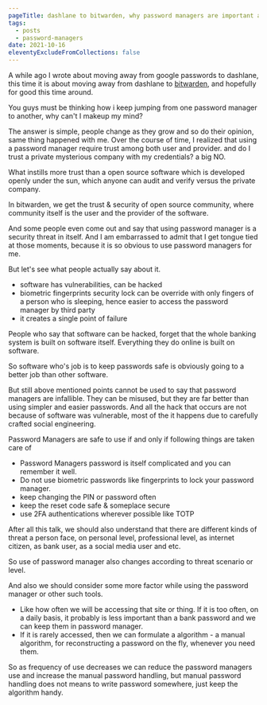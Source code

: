```yaml
---
pageTitle: dashlane to bitwarden, why password managers are important and when
tags:
  - posts
  - password-managers
date: 2021-10-16
eleventyExcludeFromCollections: false
---
```

A while ago I wrote about moving away from google passwords to dashlane, this time it is about moving away from dashlane to [bitwarden](https://bitwarden.com/), and hopefully for good this time around.

You guys must be thinking how i keep jumping from one password manager to another, why can't I makeup my mind?

The answer is simple, people change as they grow and so do their opinion, same thing happened with me. Over the course of time, I realized that using a password manager require trust among both user and provider. and do I trust a private mysterious company with my credentials? a big NO.

What instills more trust than a open source software which is developed openly under the sun, which anyone can audit and verify versus the private company.

In bitwarden, we get the trust & security of open source community, where community itself is the user and the provider of the software.

And some people even come out and say that using password manager is a security threat in itself. And I am embarrassed to admit that I get tongue tied at those moments, because it is so obvious to use password managers for me.

But let's see what people actually say about it.
- software has vulnerabilities, can be hacked
- biometric fingerprints security lock can be override with only fingers of a person who is sleeping, hence easier to access the password manager by third party
- it creates a single point of failure

People who say that software can be hacked, forget that the whole banking system is built on software itself. Everything they do online is built on software.

So software who's job is to keep passwords safe is obviously going to a better job than other software.

But still above mentioned points cannot be used to say that password managers are infallible. They can be misused, but they are far better than using simpler and easier passwords. And all the hack that occurs are not because of software was vulnerable, most of the it happens due to carefully crafted social engineering.

Password Managers are safe to use if and only if following things are taken care of
- Password Managers password is itself complicated and you can remember it well.
- Do not use biometric passwords like fingerprints to lock your password manager.
- keep changing the PIN or password often
- keep the reset code safe & someplace secure
- use 2FA authentications wherever possible like TOTP

After all this talk, we should also understand that there are different kinds of threat a person face, on personal level, professional level, as internet citizen, as bank user, as a social media user and etc. 

So use of password manager also changes according to threat scenario or level.

And also we should consider some more factor while using the password manager or other such tools. 
- Like how often we will be accessing that site or thing. If it is too often, on a daily basis, it probably is less important than a bank password and we can keep them in password manager.
- If it is rarely accessed, then we can formulate a algorithm - a manual algorithm, for reconstructing a password on the fly, whenever you need them.

So as frequency of use decreases we can reduce the password managers use and increase the manual password handling, but manual password handling does not means to write password somewhere, just keep the algorithm handy.